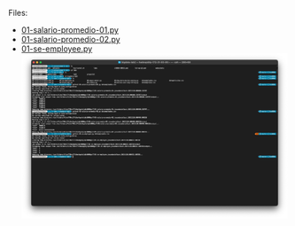 Files:
 - [01-salario-promedio-01.py](01-salario-promedio-01.py)
 - [01-salario-promedio-02.py](01-salario-promedio-02.py)
 - [01-se-employee.py](01-se-employee.py)
![image-01.png](image-01.png)
